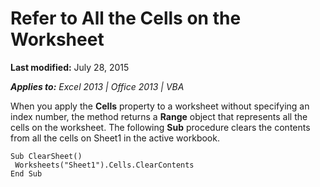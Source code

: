 
# Refer to All the Cells on the Worksheet

 **Last modified:** July 28, 2015

 _**Applies to:** Excel 2013 | Office 2013 | VBA_

When you apply the  **Cells** property to a worksheet without specifying an index number, the method returns a **Range** object that represents all the cells on the worksheet. The following **Sub** procedure clears the contents from all the cells on Sheet1 in the active workbook.




```
Sub ClearSheet() 
 Worksheets("Sheet1").Cells.ClearContents 
End Sub
```

